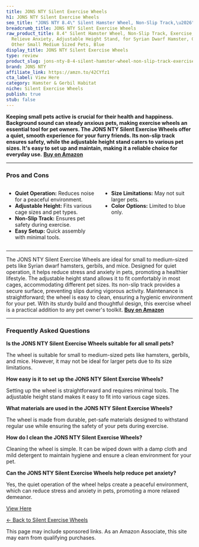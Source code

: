 ```yaml
---
title: JONS NTY Silent Exercise Wheels
h1: JONS NTY Silent Exercise Wheels
seo_title: "JONS NTY 8.4\" Silent Hamster Wheel, Non-Slip Track,\u2026"
breadcrumb_title: JONS NTY Silent Exercise Wheels
raw_product_title: 8.4" Silent Hamster Wheel, Non-Slip Track, Exercise, Release Stress,
  Relieve Anxiety, Adjustable Height Stand, for Syrian Dwarf Hamster, Gerbil, Mice,
  Other Small Medium Sized Pets, Blue
display_title: JONS NTY Silent Exercise Wheels
type: review
product_slug: jons-nty-8-4-silent-hamster-wheel-non-slip-track-exercise-release-stres-d68692e8
brand: JONS NTY
affiliate_link: https://amzn.to/42CYfz1
cta_label: View Here
category: Hamster & Gerbil Habitat
niche: Silent Exercise Wheels
publish: true
stub: false
---
```


<div id="intro" class="full-width">
  <p><strong>Keeping small pets active is crucial for their health and happiness. Background sound can steady anxious pets, making exercise wheels an essential tool for pet owners. The JONS NTY Silent Exercise Wheels offer a quiet, smooth experience for your furry friends. Its non-slip track ensures safety, while the adjustable height stand caters to various pet sizes. It's easy to set up and maintain, making it a reliable choice for everyday use.</strong> <a href="https://amzn.to/42CYfz1" rel="nofollow sponsored noopener" target="_blank"><strong>Buy on Amazon</strong></a></p>
</div>

<hr />
<h3 id="pros-cons">Pros and Cons</h3>
<div class="pc-grid" style="display:grid;grid-template-columns:1fr 1fr;gap:16px;">
  <ul>
    <li><strong>Quiet Operation:</strong> Reduces noise for a peaceful environment.</li>
    <li><strong>Adjustable Height:</strong> Fits various cage sizes and pet types.</li>
    <li><strong>Non-Slip Track:</strong> Ensures pet safety during exercise.</li>
    <li><strong>Easy Setup:</strong> Quick assembly with minimal tools.</li>
  </ul>
  <ul>
    <li><strong>Size Limitations:</strong> May not suit larger pets.</li>
    <li><strong>Color Options:</strong> Limited to blue only.</li>
  </ul>
</div>
<hr />

<div class="full-width">
  <p>The JONS NTY Silent Exercise Wheels are ideal for small to medium-sized pets like Syrian dwarf hamsters, gerbils, and mice. Designed for quiet operation, it helps reduce stress and anxiety in pets, promoting a healthier lifestyle. The adjustable height stand allows it to fit comfortably in most cages, accommodating different pet sizes. Its non-slip track provides a secure surface, preventing slips during vigorous activity. Maintenance is straightforward; the wheel is easy to clean, ensuring a hygienic environment for your pet. With its sturdy build and thoughtful design, this exercise wheel is a practical addition to any pet owner's toolkit. <a href="https://amzn.to/42CYfz1" rel="nofollow sponsored noopener" target="_blank"><strong>Buy on Amazon</strong></a></p>
</div>

<hr />
<h3 id="faqs">Frequently Asked Questions</h3>

<p><strong>Is the JONS NTY Silent Exercise Wheels suitable for all small pets?</strong></p>
<p>The wheel is suitable for small to medium-sized pets like hamsters, gerbils, and mice. However, it may not be ideal for larger pets due to its size limitations.</p>

<p><strong>How easy is it to set up the JONS NTY Silent Exercise Wheels?</strong></p>
<p>Setting up the wheel is straightforward and requires minimal tools. The adjustable height stand makes it easy to fit into various cage sizes.</p>

<p><strong>What materials are used in the JONS NTY Silent Exercise Wheels?</strong></p>
<p>The wheel is made from durable, pet-safe materials designed to withstand regular use while ensuring the safety of your pets during exercise.</p>

<p><strong>How do I clean the JONS NTY Silent Exercise Wheels?</strong></p>
<p>Cleaning the wheel is simple. It can be wiped down with a damp cloth and mild detergent to maintain hygiene and ensure a clean environment for your pet.</p>

<p><strong>Can the JONS NTY Silent Exercise Wheels help reduce pet anxiety?</strong></p>
<p>Yes, the quiet operation of the wheel helps create a peaceful environment, which can reduce stress and anxiety in pets, promoting a more relaxed demeanor.</p>
<p><a class="btn" href="https://amzn.to/42CYfz1" target="_blank" rel="nofollow sponsored noopener">View Here</a></p>
<p><a href="/roundups/hamster-gerbil-habitat/silent-exercise-wheels/">← Back to Silent Exercise Wheels</a></p>
<aside class="disclosure">This page may include sponsored links. As an Amazon Associate, this site may earn from qualifying purchases.</aside>
